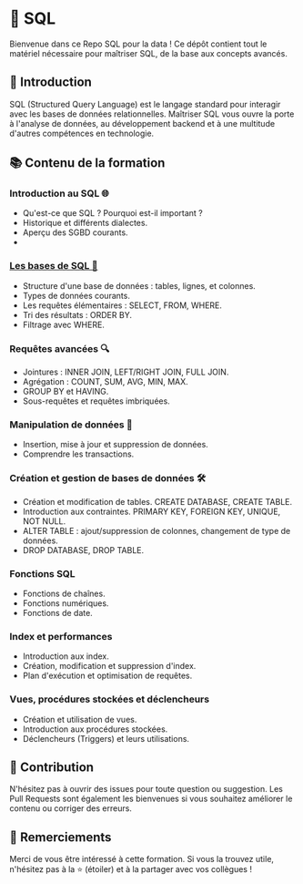 # 🚀  SQL

Bienvenue dans ce Repo SQL pour la data ! Ce dépôt contient tout le matériel nécessaire pour maîtriser SQL, de la base aux concepts avancés.

## 📖 Introduction

SQL (Structured Query Language) est le langage standard pour interagir avec les bases de données relationnelles. Maîtriser SQL vous ouvre la porte à l'analyse de données, au développement backend et à une multitude d'autres compétences en technologie.

## 📚 Contenu de la formation

  ### Introduction au SQL 🌐
  - Qu'est-ce que SQL ? Pourquoi est-il important ?
  - Historique et différents dialectes.
  - Aperçu des SGBD courants.
  - 
  ### [Les bases de SQL 📝 ](https://github.com/Gogo-IGM-BK/SQL/tree/Les-bases-de-SQL)
  - Structure d'une base de données : tables, lignes, et colonnes.
  - Types de données courants.
  - Les requêtes élémentaires : SELECT, FROM, WHERE.
  - Tri des résultats : ORDER BY.
  - Filtrage avec WHERE.

  ### Requêtes avancées 🔍
  - Jointures : INNER JOIN, LEFT/RIGHT JOIN, FULL JOIN.
  - Agrégation : COUNT, SUM, AVG, MIN, MAX.
  - GROUP BY et HAVING.
  - Sous-requêtes et requêtes imbriquées.

  ### Manipulation de données 💽
  - Insertion, mise à jour et suppression de données.
  - Comprendre les transactions.

  ### Création et gestion de bases de données 🛠️
  - Création et modification de tables. CREATE DATABASE, CREATE TABLE.
  - Introduction aux contraintes. PRIMARY KEY, FOREIGN KEY, UNIQUE, NOT NULL.
  - ALTER TABLE : ajout/suppression de colonnes, changement de type de données.
  - DROP DATABASE, DROP TABLE.

  ### Fonctions SQL

  - Fonctions de chaînes.
  - Fonctions numériques.
  - Fonctions de date.

  ### Index et performances
  
  - Introduction aux index.
  - Création, modification et suppression d'index.
  - Plan d'exécution et optimisation de requêtes.

  ### Vues, procédures stockées et déclencheurs

  - Création et utilisation de vues.
  - Introduction aux procédures stockées.
  - Déclencheurs (Triggers) et leurs utilisations.
    
## 🤝 Contribution

N'hésitez pas à ouvrir des issues pour toute question ou suggestion. Les Pull Requests sont également les bienvenues si vous souhaitez améliorer le contenu ou corriger des erreurs.

## 📣 Remerciements

Merci de vous être intéressé à cette formation. Si vous la trouvez utile, n'hésitez pas à la ⭐ (étoiler) et à la partager avec vos collègues !
